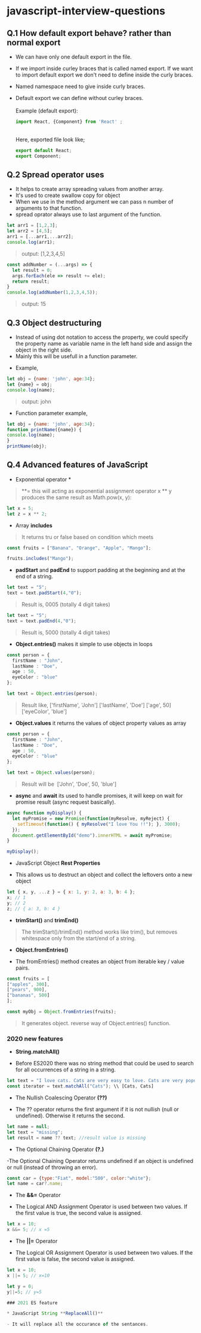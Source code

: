 # javascript-interview-questions


## Q.1 How default export behave? rather than normal export

* We can have only one default export in the file.<br>
* If we import inside curley braces that is called named export. If we want to import default export we don't need to define inside the curly braces.<br>
* Named namespace need to give inside curly braces.<br>
* Default export we can define without curley braces.<br>
  <br>
Example (default export):<br>
 
  ```js
  import React, {Component} from 'React' ;
  ```

  <br>
  Here, exported file look like;<br>

  ```js
  export default React;
  export Component;
  ```


## Q.2 Spread operator uses

* It helps to create array spreading values from another array.
* It's used to create swallow copy for object
* When we use in the method argument we can pass n number of arguments to that function.
* spread oprator always use to last argument of the function.

```js
let arr1 = [1,2,3];   
let arr2 = [4,5];   
arr1 = [...arr1,...arr2];   
console.log(arr1);
```


> output: [1,2,3,4,5]

```js
const addNumber = (...args) => { 
  let result = 0;
  args.forEach(ele => result += ele);
  return result;
} 
console.log(addNumber(1,2,3,4,5));
```

>output: 15

## Q.3 Object destructuring
* Instead of using dot notation to access the property, we could specify the property name as variable name in the left hand side and assign the object in the right side. 
* Mainly this will be usefull in a function parameter.
- Example,
```js
let obj = {name: 'john', age:34};
let {name} = obj;
console.log(name);
```

>output: john

- Function parameter example,
```js
let obj = {name: 'john', age:34};
function printName({name}) {
console.log(name);
}
printName(obj);
```

## Q.4 Advanced features of JavaScript
* Exponential operator *
> \**= this will acting as exponential assignment operator
> x ** y produces the same result as Math.pow(x, y):
```js
let x = 5;
let z = x ** 2;
```

* Array **includes**
> It returns tru or false based on condition which meets
```js
const fruits = ["Banana", "Orange", "Apple", "Mango"];

fruits.includes("Mango");
```
* **padStart** and **padEnd** to support padding at the beginning and at the end of a string.

```js
let text = "5";
text = text.padStart(4,"0");
```

> Result is, 0005 (totally 4 digit takes)

```js
let text = "5";
text = text.padEnd(4,"0");
```

> Result is, 5000 (totally 4 digit takes)

* **Object.entries()** makes it simple to use objects in loops

```ts
const person = {
  firstName : "John",
  lastName : "Doe",
  age : 50,
  eyeColor : "blue"
};

let text = Object.entries(person);
```

> Result like,
> ['firstName', 'John']
> ['lastName', 'Doe']
> ['age', 50]
> ['eyeColor', 'blue']

* **Object.values** it returns the values of object property values as array

```ts
const person = {
  firstName : "John",
  lastName : "Doe",
  age : 50,
  eyeColor : "blue"
};

let text = Object.values(person);
```

> Result will be  ['John', 'Doe', 50, 'blue']

* **async** and **await** its used to handle promises, it will keep on wait for promise result (async request basically).

```js
async function myDisplay() {
  let myPromise = new Promise(function(myResolve, myReject) {
    setTimeout(function() { myResolve("I love You !!"); }, 3000);
  });
  document.getElementById("demo").innerHTML = await myPromise;
}

myDisplay();
```

* JavaScript Object **Rest Properties**

- This allows us to destruct an object and collect the leftovers onto a new object

```js
let { x, y, ...z } = { x: 1, y: 2, a: 3, b: 4 };
x; // 1
y; // 2
z; // { a: 3, b: 4 }
```

* **trimStart()** and **trimEnd()**

> The trimStart()/trimEnd() method works like trim(), but removes whitespace only from the start/end of a string.

* **Object.fromEntries()** 

- The fromEntries() method creates an object from iterable key / value pairs.

```js
const fruits = [
["apples", 300],
["pears", 900],
["bananas", 500]
];

const myObj = Object.fromEntries(fruits);
```

> It generates object. reverse way of Object.entries() function.

### 2020 new features

* **String.matchAll()**

- Before ES2020 there was no string method that could be used to search for all occurrences of a string in a string.

```js
let text = "I love cats. Cats are very easy to love. Cats are very popular."
const iterator = text.matchAll("Cats"); \\ [Cats, Cats]
```

* The Nullish Coalescing Operator **(??)**

- The ?? operator returns the first argument if it is not nullish (null or undefined). Otherwise it returns the second.

```js
let name = null;
let text = "missing";
let result = name ?? text; //result value is missing
```

* The Optional Chaining Operator **(?.)**

-The Optional Chaining Operator returns undefined if an object is undefined or null (instead of throwing an error).

```js
const car = {type:"Fiat", model:"500", color:"white"};
let name = car?.name;
```

* The **&&=** Operator

- The Logical AND Assignment Operator is used between two values. If the first value is true, the second value is assigned.

```js
let x = 10;
x &&= 5; // x =5
```

* The **||=** Operator

- The Logical OR Assignment Operator is used between two values. If the first value is false, the second value is assigned.

```js
let x = 10;
x ||= 5; // x=10

let y = 0;
y||=5; // y=5

### 2021 ES feature

* JavaScript String **ReplaceAll()**

- It will replace all the occurance of the sentances.

```

